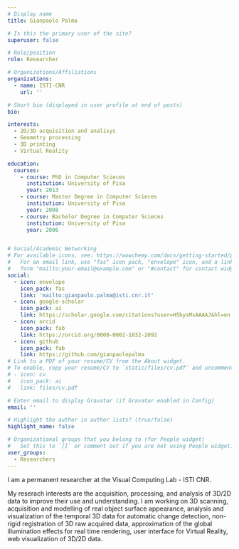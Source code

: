 ```yaml
---
# Display name
title: Gianpaolo Palma

# Is this the primary user of the site?
superuser: false

# Role/position
role: Researcher

# Organizations/Affiliations
organizations:
  - name: ISTI-CNR
    url: ''

# Short bio (displayed in user profile at end of posts)
bio:

interests:
  - 2D/3D acquisition and analisys
  - Geometry processing
  - 3D printing
  - Virtual Reality

education:
  courses:
    - course: PhD in Computer Scieces
      institution: University of Pisa
      year: 2013
    - course: Master Degree in Computer Scieces
      institution: University of Pisa
      year: 2008
    - course: Bachelor Degree in Computer Scieces
      institution: University of Pisa
      year: 2006


# Social/Academic Networking
# For available icons, see: https://wowchemy.com/docs/getting-started/page-builder/#icons
#   For an email link, use "fas" icon pack, "envelope" icon, and a link in the
#   form "mailto:your-email@example.com" or "#contact" for contact widget.
social:
  - icon: envelope
    icon_pack: fas
    link: 'mailto:gianpaolo.palma@isti.cnr.it'
  - icon: google-scholar
    icon_pack: ai
    link: https://scholar.google.com/citations?user=H5bysMsAAAAJ&hl=en
  - icon: orcid
    icon_pack: fab
    link: https://orcid.org/0000-0002-1032-2092	
  - icon: github
    icon_pack: fab
    link: https://github.com/gianpaolopalma
# Link to a PDF of your resume/CV from the About widget.
# To enable, copy your resume/CV to `static/files/cv.pdf` and uncomment the lines below.
# - icon: cv
#   icon_pack: ai
#   link: files/cv.pdf

# Enter email to display Gravatar (if Gravatar enabled in Config)
email: ''

# Highlight the author in author lists? (true/false)
highlight_name: false

# Organizational groups that you belong to (for People widget)
#   Set this to `[]` or comment out if you are not using People widget.
user_groups:
  - Researchers
---
```


I am a permanent researcher at the Visual Computing Lab - ISTI CNR.

My reserach interests are the acquisition, processing, and analysis of 3D/2D data to improve their use and understanding. I am working on 3D scanning, acquisition and modelling of real object surface appearance, analysis and visualization of the temporal 3D data for automatic change detection, non-rigid registration of 3D raw acquired data, approximation of the global illumination effects for real time rendering, user interface for Virtual Reality, web visualization of 3D/2D data.